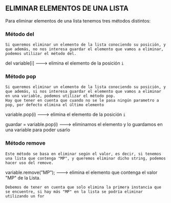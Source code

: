 ## ELIMINAR ELEMENTOS DE UNA LISTA

Para eliminar elementos de una lista tenemos tres métodos distintos:

### Método del

	Si queremos eliminar un elemento de la lista conociendo su posición, y que además, no nos interesa guardar el elemento que vamos a eliminar, podemos utilizar el método del.

del variable[i] ---> elimina el elemento de la posición `i`

### Método pop

	Si queremos eliminar un elemento de la lista conociendo su posición, y que además, si nos interesa guardar el elemento que vamos a eliminar en una variable, podemos utilizar el método pop.
	Hay que tener en cuenta que cuando no se le pasa ningún parametro a pop, por defecto elimina el último elemento

variable.pop(i)  ---> elimina el elemento de la posición `i`

guardar = variable.pop(i) ---> eliminamos el elemento y lo guardamos en una variable para poder usarlo


### Método remove

	Este método se basa en eliminar según el valor, es decir, si tenemos una lista que contenga "MP", y queremos eliminar dicho string, podemos hacer uso del remove.

variable.remove("MP");   ---> elimina el elemento que contenga el valor "MP" de la Lista.

	Debemos de tener en cuenta que solo elimina la primera instancia que se encuentre, si hay más "MP" en la lista se podría eliminar utilizando un for
